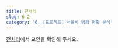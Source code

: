 ```yaml
---
title: 전처리
slug: 6-2
category: '6. [프로젝트] 서울시 범죄 현황 분석'
---
```


[전처리](https://github.com/Team-COSADAMA/Data-Science-Intro/blob/main/week3/6-2.ipynb)에서 교안을 확인해 주세요.